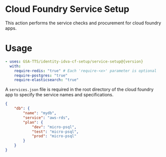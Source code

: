 # Cloud Foundry Service Setup
This action performs the service checks and procurement for cloud foundry apps.

# Usage
```yaml
- uses: GSA-TTS/identity-idva-cf-setup/service-setup@{version}
  with:
    require-redis: "true" # Each 'require-<x>' parameter is optional
    require-postgres: "true"
    require-elasticsearch: "true" 
```

A `services.json` file is required in the root directory of the cloud foundry app to specify the service names and specifications.

```json
{
    "db": {
        "name": "mydb",
        "service": "aws-rds",
        "plan": {
            "dev": "micro-psql",
            "test": "micro-psql",
            "prod": "micro-psql"
        }
    }
}
```